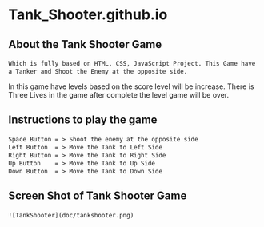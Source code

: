 # Tank_Shooter.github.io

## About the Tank Shooter Game

    Which is fully based on HTML, CSS, JavaScript Project. This Game have a Tanker and Shoot the Enemy at the opposite side.
 In this game have levels based on the score level will be increase. There is Three Lives in the game after complete the
 level game will be over.
 
 ## Instructions to play the game
 
	Space Button = > Shoot the enemy at the opposite side
	Left Button  = > Move the Tank to Left Side
	Right Button = > Move the Tank to Right Side
	Up Button    = > Move the Tank to Up Side
	Down Button  = > Move the Tank to Down Side
	
## Screen Shot of Tank Shooter Game

	![TankShooter](doc/tankshooter.png)
	
	
 
